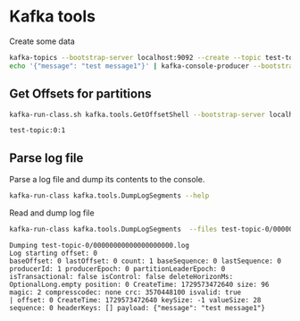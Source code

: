 # Kafka tools

Create some data

```bash
kafka-topics --bootstrap-server localhost:9092 --create --topic test-topic --partitions 1
echo '{"message": "test message1"}' | kafka-console-producer --bootstrap-server localhost:9092 --topic test-topic
```

## Get Offsets for partitions

```bash
kafka-run-class.sh kafka.tools.GetOffsetShell --bootstrap-server localhost:9092 --topic test-topic
```

```
test-topic:0:1
```

## Parse log file

Parse a log file and dump its contents to the console.

```bash
kafka-run-class kafka.tools.DumpLogSegments --help
```

Read and dump log file

```bash
kafka-run-class kafka.tools.DumpLogSegments  --files test-topic-0/00000000000000000000.log --deep-iteration --print-data-log
```

```
Dumping test-topic-0/00000000000000000000.log
Log starting offset: 0
baseOffset: 0 lastOffset: 0 count: 1 baseSequence: 0 lastSequence: 0 producerId: 1 producerEpoch: 0 partitionLeaderEpoch: 0 isTransactional: false isControl: false deleteHorizonMs: OptionalLong.empty position: 0 CreateTime: 1729573472640 size: 96 magic: 2 compresscodec: none crc: 3570448100 isvalid: true
| offset: 0 CreateTime: 1729573472640 keySize: -1 valueSize: 28 sequence: 0 headerKeys: [] payload: {"message": "test message1"}
```
